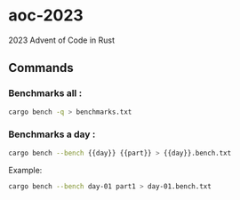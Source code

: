 # aoc-2023
2023 Advent of Code in Rust

## Commands
### Benchmarks all :
```sh
cargo bench -q > benchmarks.txt
```

### Benchmarks a day :
```sh
cargo bench --bench {{day}} {{part}} > {{day}}.bench.txt
```
Example:
```sh
cargo bench --bench day-01 part1 > day-01.bench.txt
```

